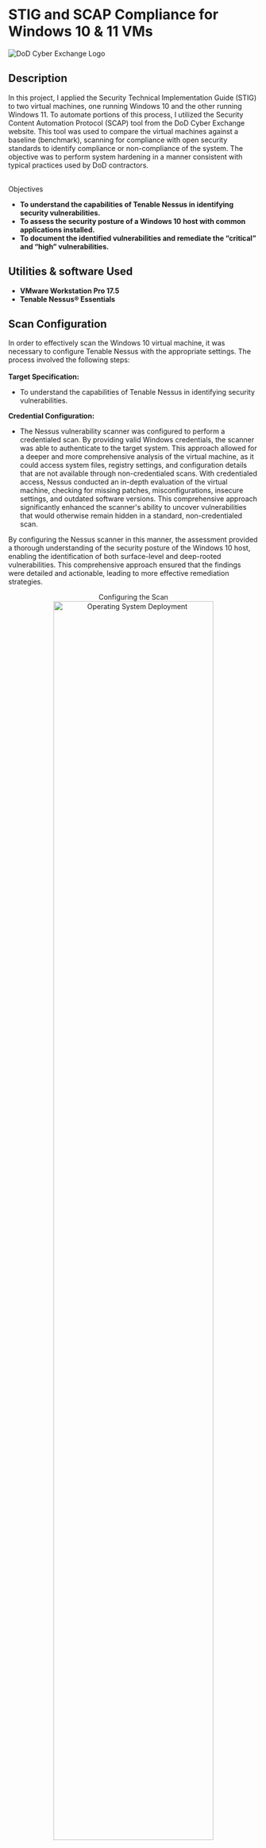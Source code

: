 <h1>STIG and SCAP Compliance for Windows 10 & 11 VMs</h1>

 <img src="https://i.imgur.com/ow6EY8b.png" alt="DoD Cyber Exchange Logo" class="header-image">

<h2>Description</h2>
In this project, I applied the Security Technical Implementation Guide (STIG) to two virtual machines, one running Windows 10 and the other running Windows 11. To automate portions of this process, I utilized the Security Content Automation Protocol (SCAP) tool from the DoD Cyber Exchange website. This tool was used to compare the virtual machines against a baseline (benchmark), scanning for compliance with open security standards to identify compliance or non-compliance of the system. The objective was to perform system hardening in a manner consistent with typical practices used by DoD contractors.
<br />
<br />

Objectives
 
 - <b>To understand the capabilities of Tenable Nessus in identifying security vulnerabilities. </b>
 - <b>To assess the security posture of a Windows 10 host with common applications installed. </b>
 - <b>To document the identified vulnerabilities and remediate the “critical” and “high” vulnerabilities.</b>


<h2>Utilities & software Used</h2>

- <b>VMware Workstation Pro 17.5</b>
- <b>Tenable Nessus® Essentials</b>

<h2>Scan Configuration</h2>
In order to effectively scan the Windows 10 virtual machine, it was necessary to configure Tenable Nessus with the appropriate settings. The process involved the following steps:
<br />
<br />
<b>Target Specification:</b>

 - To understand the capabilities of Tenable Nessus in identifying security vulnerabilities. 


<b>Credential Configuration:</b>
 
 - The Nessus vulnerability scanner was configured to perform a credentialed scan. By providing valid Windows credentials, the scanner was able to authenticate to the target system. This approach allowed for a deeper and more comprehensive analysis of the virtual machine, as it could access system files, registry settings, and configuration details that are not available through non-credentialed scans. With credentialed access, Nessus conducted an in-depth evaluation of the virtual machine, checking for missing patches, misconfigurations, insecure settings, and outdated software versions. This comprehensive approach significantly enhanced the scanner's ability to uncover vulnerabilities that would otherwise remain hidden in a standard, non-credentialed scan.

By configuring the Nessus scanner in this manner, the assessment provided a thorough understanding of the security posture of the Windows 10 host, enabling the identification of both surface-level and deep-rooted vulnerabilities. This comprehensive approach ensured that the findings were detailed and actionable, leading to more effective remediation strategies.

<p align="center">
Configuring the Scan <br/>
<img src="https://i.imgur.com/NDEx8CI.png" height="80%" width="80%" alt="Operating System Deployment"/>

<p align="center">
Configuring the Scan cont. <br/>
<img src="https://i.imgur.com/305bLyK.png" height="80%" width="80%" alt="Operating System Deployment"/>

 

<h2>Initial Scan </h2>
The initial scan revealed a total of 392 vulnerabilities, categorized as follows:

- <b>Critical Vulnerabilities: 33</b>


- <b>High Vulnerabilities: 119</b>


- <b>Medium, Low, and Informational Vulnerabilities: 240</b>

Missing Microsoft Security Updates:

- A substantial number of critical vulnerabilities were due to missing security updates from Microsoft. These updates are essential as they often contain patches for recently discovered security flaws that can be exploited by attackers.

- Specific examples included vulnerabilities in Windows operating system components that could allow for remote code execution, privilege escalation, and other severe impacts.

Outdated Microsoft Edge:

- Another significant portion of critical vulnerabilities was related to the outdated Microsoft Edge browser. An outdated browser can have multiple security holes that might be exploited to compromise the system.

- The identified issues included vulnerabilities that could be used for remote code execution, information disclosure, and bypassing security features.

<p align="center">
Scan 1 Vulnerabilities <br/>
<img src="https://i.imgur.com/7qPDh8p.png" height="80%" width="80%" alt="Operating System Deployment"/>

<p align="center">
Scan 1 Vulnerabilities cont. <br/>
<img src="https://i.imgur.com/pQWuBiQ.png" height="80%" width="80%" alt="Operating System Deployment"/>

<p align="center">
Scan 1 Vulnerabilities cont. <br/>
<img src="https://i.imgur.com/krWo0MR.png" height="80%" width="80%" alt="Operating System Deployment"/>








<h2>Initial Remediations </h2>
The goal was to remediate all critical and high vulnerabilities. The remediation process involved the following steps:

<b>Applying Microsoft Security Updates:</b>
- Ensure the Windows Update service was enabled and fully functional.
- Manually initiated the update process to apply all pending critical security updates.
- Configured automatic updates to ensure future updates would be applied promptly.

<b>Updating Microsoft Edge:</b>
- Downloaded and installed the latest version of Microsoft Edge from the official Microsoft website.
- Enabled automatic updates for Edge to ensure it remains up-to-date.

<b>Updating Microsoft Store Apps:</b>
- Updated all Microsoft-installed apps through the Microsoft Store, including addressing vulnerabilities in Microsoft 365 Office apps.
- This step was crucial to mitigate specific critical vulnerabilities found in these applications.

<b>Updating Microsoft Software:</b>
- Performed a comprehensive update of all Microsoft software to the latest versions.
- This included addressing critical vulnerabilities due to absent security updates across various Microsoft products.

<b>Re-scanning and Verification:</b>
- After applying the necessary updates, a re-scan was conducted using Tenable Nessus to verify that the critical and high vulnerabilities had been successfully remediated.
- The re-scan confirmed a significant reduction in the number of critical and high vulnerabilities, demonstrating the effectiveness of the remediation efforts.

<p align="center">
Nessus Suggested Remediations <br/>
<img src="https://i.imgur.com/qKCKm07.png" height="80%" width="80%" alt="Operating System Deployment"/>





<h2>Scan 2 </h2>
The second scan resulted in 124 vulnerabilities, with 1 critical vulnerability and 1 high vulnerability. The critical vulnerability was due to Microsoft Internet Explorer lacking support for new security patches. Nessus marked this vulnerability as critical because it likely contained multiple security issues. The recommended solution was to either upgrade to a supported version of Internet Explorer or disable it. I decided to disable Internet Explorer because the virtual machine already had supported and reliable versions of both Microsoft Edge and Google Chrome as web browsers. 

I disabled Internet Explorer by opening Command Prompt as an administrator and using the following command I found on [Microsoft Learn](https://learn.microsoft.com/en-us/troubleshoot/developer/browsers/installation/disable-internet-explorer-windows):
dism /online /Remove-Capability /CapabilityName:Browser.InternetExplorer~~~~0.0.11.0.


The high vulnerability was WinVerifyTrust Signature Validation CVE-2013-3900. The remote system might be vulnerable to CVE-2013-3900 due to missing or misconfigured registry keys. The recommended action, which I found through [Nessus](https://msrc.microsoft.com/update-guide/vulnerability/CVE-2013-3900), was to add "EnableCertPaddingCheck"="1" to the following registry file path: [HKEY_LOCAL_MACHINE\Software\Microsoft\Cryptography\Wintrust\Config]. 

To implement this, I added the following text to Notepad and saved it as enableAuthenticodeVerification64.reg and restarted the VM:

[HKEY_LOCAL_MACHINE\Software\Microsoft\Cryptography\Wintrust\Config]   "EnableCertPaddingCheck"="1"
[HKEY_LOCAL_MACHINE\Software\Wow6432Node\Microsoft\Cryptography\Wintrust\Config] "EnableCertPaddingCheck"="1"

<p align="center">
Scan 2 Vulnerabilities <br/>
<img src="https://i.imgur.com/UQfjpdW.png" height="80%" width="80%" alt="Operating System Deployment"/>


<h2>Final Scan </h2>
The third and final scan returned only 9 vulnerabilities, with none being critical or high.
<br />
<br />

This project demonstrated the effectiveness of using Tenable Nessus for identifying and remediating vulnerabilities on a Windows 10 virtual machine. Through a series of scans and targeted remediation actions, I successfully reduced the number of vulnerabilities from 392 to just 9, with no critical or high vulnerabilities remaining. This highlights the importance of regular vulnerability assessments and timely updates to maintain a secure IT environment.

<p align="center">
Final Scan Vulnerabilities <br/>
<img src="https://i.imgur.com/TcQPJHh.png" height="80%" width="80%" alt="Operating System Deployment"/>





<br />
<br />
</p>

<!--
 ```diff
- text in red
+ text in green
! text in orange
# text in gray
@@ text in purple (and bold)@@
```
--!>

